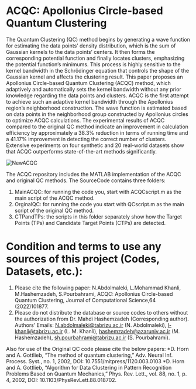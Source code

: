 # ACQC: Apollonius Circle-based Quantum Clustering

The Quantum Clustering (QC) method begins by generating a wave function for estimating the data points’ density distribution, which is the sum of Gaussian kernels to the data points’ centers. It then forms the corresponding potential function and finally locates clusters, emphasizing the potential function’s minimums. This process is highly sensitive to the kernel bandwidth in the Schrödinger equation that controls the shape of the Gaussian kernel and affects the clustering result. This paper proposes an Apollonius Circle-based Quantum Clustering (ACQC) method, which adaptively and automatically sets the kernel bandwidth without any prior knowledge regarding the data points and clusters. ACQC is the first attempt to achieve such an adaptive kernel bandwidth through the Apollonius region’s neighborhood construction. The wave function is estimated based on data points in the neighborhood group constructed by Apollonius circles to optimize ACQC calculations. The experimental results of ACQC compared to the original QC method indicate an improvement in calculation efficiency by approximately a 38.3% reduction in terms of running time and a 41.17% improvement in detecting the correct number of clusters. Extensive experiments on four synthetic and 20 real-world datasets show that ACQC outperforms state-of-the-art methods significantly. 

![NewACQC](https://user-images.githubusercontent.com/15902165/166266088-af8b12b3-1f51-4e5f-91fc-0355894b7a05.jpeg)


The ACQC repository includes the MATLAB implementation of the ACQC and original QC methods.
The SourceCode contains three folders:
1. MainACQC: for running the code you, start with ACQCscript.m as the main script of the ACQC method.
2. OrginalQC: for running the code you start with QCscript.m as the main script of the original QC method.
3. CTPandTPs: the scripts in this folder separately show how the Target Points (TPs) and Candidate Target Points (CTPs) are detected.



# Condition and terms to use any sources of this project (Codes, Datasets, etc.):

1.	Please cite the following paper:
N.Abdolmaleki, L.Mohammad Khanli, M.Hashemzadeh, S.Pourbahrami, ACQC: Apollonius Circle-based Quantum Clustering, Journal of Computational Science,64 (2022)101877.
2.	Please do not distribute the database or source codes to others without the authorization from Dr. Mahdi Hashemzadeh (Corresponding author).
Authors’ Emails: N.abdolmaleki@tabrizu.ac.ir (N. Abdolmaleki), l-khanli@tabrizu.ac.ir (L. M. Khanli), hashemzadeh@azaruniv.ac.ir (M. Hashemzadeh), sh.pourbahrami@tabrizu.ac.ir (S. Pourbahrami).

Also for use of the Original QC code please cite the below papers:
*D. Horn and A. Gottlieb, “The method of quantum clustering,” Adv. Neural Inf. Process. Syst., no. 1, 2002, DOI: 10.7551/mitpress/1120.003.0103
*D. Horn and A. Gottlieb, “Algorithm for Data Clustering in Pattern Recognition Problems Based on Quantum Mechanics,” Phys. Rev. Lett., vol. 88, no. 1, p. 4, 2002, DOI: 10.1103/PhysRevLett.88.018702.
